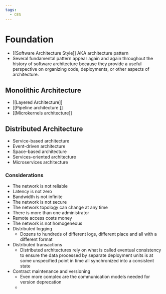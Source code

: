 ```yaml
---
tags:
  - CES
---
```


# Foundation
*  [[Software Architecture Style]] AKA architecture pattern
* Several fundamental pattern appear again and again throughout the history of software architecture because they provide a useful perspective on organizing code, deployments, or other aspects of architecture.
## Monolithic Architecture 
* [[Layered Architecture]]
* [[Pipeline architecture ]]
* [[Microkernels architecture]]
## Distributed Architecture 
* Service-based architecture
* Event-driven architecture
* Space-based architecture
* Services-oriented architecture
* Microservices architecture
### Considerations
* The network is not reliable
* Latency is not zero
* Bandwidth is not infinite
* The network is not secure
* The network topology can change at any time
* There is more than one administrator
* Remote access costs money
* The network is not homogeneous
* Distributed logging
	* Dozens to hundreds of different logs, different place and all with a different format
* Distributed transactions
	* Distributed architectures rely on what is called eventual consistency to ensure the data processed by separate deployment units is at some unspecified point in time all synchronized into a consistent state
* Contract maintenance and versioning
	* Even more complex are the communication models needed for version deprecation
	* 
